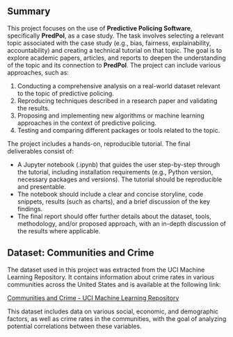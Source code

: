 ## Summary

This project focuses on the use of **Predictive Policing Software**, specifically **PredPol**, as a case study. The task involves selecting a relevant topic associated with the case study (e.g., bias, fairness, explainability, accountability) and creating a technical tutorial on that topic. The goal is to explore academic papers, articles, and reports to deepen the understanding of the topic and its connection to **PredPol**. The project can include various approaches, such as:

1. Conducting a comprehensive analysis on a real-world dataset relevant to the topic of predictive policing.
2. Reproducing techniques described in a research paper and validating the results.
3. Proposing and implementing new algorithms or machine learning approaches in the context of predictive policing.
4. Testing and comparing different packages or tools related to the topic.

The project includes a hands-on, reproducible tutorial. The final deliverables consist of:

- A Jupyter notebook (.ipynb) that guides the user step-by-step through the tutorial, including installation requirements (e.g., Python version, necessary packages and versions). The tutorial should be reproducible and presentable.
- The notebook should include a clear and concise storyline, code snippets, results (such as charts), and a brief discussion of the key findings.
- The final report should offer further details about the dataset, tools, methodology, and/or proposed approach, with an in-depth discussion of the results where applicable.


## Dataset: Communities and Crime

The dataset used in this project was extracted from the UCI Machine Learning Repository. It contains information about crime rates in various communities across the United States and is available at the following link:

[Communities and Crime - UCI Machine Learning Repository](https://archive.ics.uci.edu/dataset/183/communities+and+crime)

This dataset includes data on various social, economic, and demographic factors, as well as crime rates in the communities, with the goal of analyzing potential correlations between these variables.
